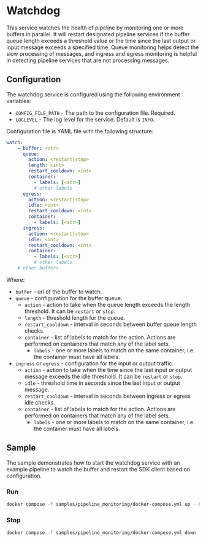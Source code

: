 # Watchdog
This service watches the health of pipeline by monitoring one or more buffers in parallel.
It will restart designated pipeline services if the buffer queue length exceeds a threshold value or the time since the last output or input message exceeds a specified time. 
Queue monitoring helps detect the slow processing of messages, and ingress and egress monitoring is helpful in detecting pipeline services that are not processing messages.

## Configuration

The watchdog service is configured using the following environment variables:
* `CONFIG_FILE_PATH` - The path to the configuration file. Required.
* `LOGLEVEL` - The log level for the service. Default is `INFO`.

Configuration file is YAML file with the following structure:
```yaml
watch:
    - buffer: <str>
      queue:
        action: <restart|stop>
        length: <int>
        restart_cooldown: <int>
        container:
          - labels: [<str>]
          # other labels
      egress:
        action: <restart|stop>
        idle: <int>
        restart_cooldown: <int>
        container:
          - labels: [<str>]
      ingress:
        action: <restart|stop>
        idle: <int>
        restart_cooldown: <int>
        container:
          - labels: [<str>]
          # other labels
    # other buffers
```

Where:
* `buffer` - url of the buffer to watch.
* `queue` - configuration for the buffer queue.
  * `action` - action to take when the queue length exceeds the length threshold. It can be `restart` or `stop`.
  * `length` - threshold length for the queue.
  * `restart_cooldown` - interval in seconds between buffer queue length checks.
  * `container` - list of labels to match for the action. Actions are performed on containers that match any of the label sets.
    * `labels` - one or more labels to match on the same container, i.e. the container must have all labels.
* `ingress` or `egress` - configuration for the input or output traffic.
  * `action` - action to take when the time since the last input or output message exceeds the idle threshold. It can be `restart` or `stop`.
  * `idle` - threshold time in seconds since the last input or output message.
  * `restart_cooldown` - interval in seconds between ingress or egress idle checks.
  * `container` - list of labels to match for the action. Actions are performed on containers that match any of the label sets.
    * `labels` - one or more labels to match on the same container, i.e. the container must have all labels.


## Sample

The sample demonstrates how to start the watchdog service with an example pipeline to watch the buffer and restart the SDK client based on configuration.

### Run

```bash
docker compose -f samples/pipeline_monitoring/docker-compose.yml up --build -d
```

### Stop

```bash
docker compose -f samples/pipeline_monitoring/docker-compose.yml down -v
```
